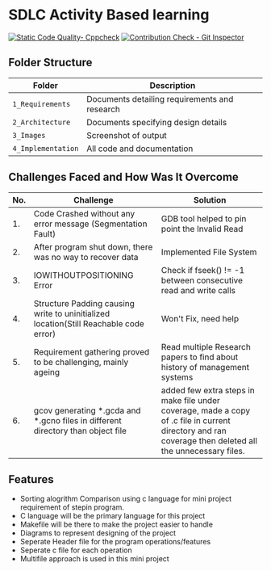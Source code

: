 # SDLC Activity Based learning
   [![Static Code Quality- Cppcheck](https://github.com/Kratos-28/258349_MINI_PROJECT/actions/workflows/cpp-check.yml/badge.svg)](https://github.com/Kratos-28/258349_MINI_PROJECT/actions/workflows/cpp-check.yml)        [![Contribution Check - Git Inspector](https://github.com/Kratos-28/258349_MINI_PROJECT/actions/workflows/gitinspector.yml/badge.svg)](https://github.com/Kratos-28/258349_MINI_PROJECT/actions/workflows/gitinspector.yml)
## Folder Structure
Folder             | Description
-------------------| -----------------------------------------
`1_Requirements`   | Documents detailing requirements and research
`2_Architecture`   | Documents specifying design details
`3_Images`         | Screenshot of output
`4_Implementation` | All code and documentation


## Challenges Faced and How Was It Overcome
| No. | Challenge | Solution
|-----|-----------|--------
|1. | Code Crashed without any error message (Segmentation Fault) | GDB tool helped to pin point the Invalid Read 
|2. | After program shut down, there was no way to recover data | Implemented File System |
|3. | IOWITHOUTPOSITIONING Error | Check if fseek() != -1 between consecutive read and write calls
|4. | Structure Padding causing write to uninitialized location(Still Reachable code error) | Won't Fix, need help
|5. | Requirement gathering proved to be challenging, mainly ageing | Read multiple Research papers to find about history of management systems 
|6. | gcov generating *.gcda and *.gcno files in different directory than object file | added few extra steps in make file under coverage, made a copy of .c file in current directory and ran coverage then deleted all the unnecessary files.

## Features
- Sorting alogrithm Comparison using c language for mini project requirement of stepin program.
- C language will be the primary language for this project
- Makefile will be there to make the project easier to handle
- Diagrams to represent designing of the project
- Seperate Header file for the program operations/features
- Seperate c file for each operation
- Multifile approach is used in this mini project

